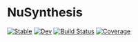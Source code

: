 # NuSynthesis

[![Stable](https://img.shields.io/badge/docs-stable-blue.svg)](https://kjellqvist.github.io/NuSynthesis.jl/stable)
[![Dev](https://img.shields.io/badge/docs-dev-blue.svg)](https://kjellqvist.github.io/NuSynthesis.jl/dev)
[![Build Status](https://github.com/kjellqvist/NuSynthesis.jl/actions/workflows/CI.yml/badge.svg?branch=main)](https://github.com/kjellqvist/NuSynthesis.jl/actions/workflows/CI.yml?query=branch%3Amain)
[![Coverage](https://codecov.io/gh/kjellqvist/NuSynthesis.jl/branch/main/graph/badge.svg)](https://codecov.io/gh/kjellqvist/NuSynthesis.jl)
